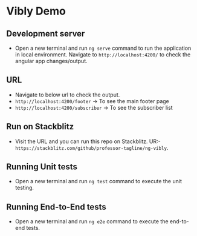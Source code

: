 # Vibly Demo

## Development server
- Open a new terminal and run `ng serve` command to run the application in local environment. Navigate to `http://localhost:4200/` to check the angular app changes/output.

## URL
- Navigate to below url to check the output.
- `http://localhost:4200/footer` -> To see the main footer page
- `http://localhost:4200/subscriber` -> To see the subscriber list

## Run on Stackblitz
- Visit the URL and you can run this repo on Stackblitz. UR:- `https://stackblitz.com/github/professor-tagline/ng-vibly`.

## Running Unit tests
- Open a new terminal and run `ng test` command to execute the unit testing.

## Running End-to-End tests
- Open a new terminal and run `ng e2e` command to execute the end-to-end tests.
